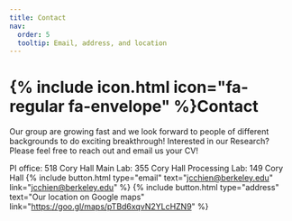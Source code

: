 ```yaml
---
title: Contact
nav:
  order: 5
  tooltip: Email, address, and location
---
```


# {% include icon.html icon="fa-regular fa-envelope" %}Contact
Our group are growing fast and we look forward to people of different backgrounds to do exciting breakthrough!
Interested in our Research? Please feel free to reach out and email us your CV!


PI office: 518 Cory Hall 
Main Lab: 355 Cory Hall
Processing Lab: 149 Cory Hall
{%
  include button.html
  type="email"
  text="jcchien@berkeley.edu"
  link="jcchien@berkeley.edu"
%}
{%
  include button.html
  type="address"
  text="Our location on Google maps"
  link="https://goo.gl/maps/pTBd6xqvN2YLcHZN9"
%}


